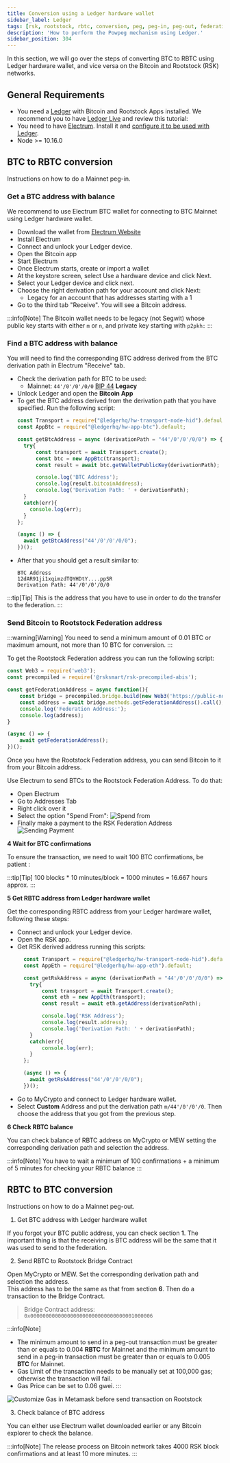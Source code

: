 ```yaml
---
title: Conversion using a Ledger hardware wallet
sidebar_label: Ledger
tags: [rsk, rootstock, rbtc, conversion, peg, peg-in, peg-out, federation, ledger]
description: 'How to perform the Powpeg mechanism using Ledger.'
sidebar_position: 304
---
```


In this section, we will go over the steps of converting BTC to RBTC using Ledger hardware wallet, and vice versa on the Bitcoin and Rootstock (RSK) networks.

## General Requirements

- You need a [Ledger](https://www.ledger.com/) with Bitcoin and
  Rootstock Apps installed. We recommend you to have
  [Ledger Live](https://www.ledger.com/ledger-live)
  and review this tutorial:
- You need to have [Electrum](https://electrum.org/).
  Install it and [configure it to be used with Ledger](https://support.ledger.com/article/115005161925-zd).
- Node >= 10.16.0

## BTC to RBTC conversion

Instructions on how to do a Mainnet peg-in.

### Get a BTC address with balance

We recommend to use Electrum BTC wallet for connecting to
BTC Mainnet using Ledger hardware wallet.

- Download the wallet from
  [Electrum Website](https://coingate.com/blog/post/setup-electrum-guide)
- Install Electrum
- Connect and unlock your Ledger device.
- Open the Bitcoin app
- Start Electrum
- Once Electrum starts, create or import a wallet
- At the keystore screen, select Use a hardware device and click Next.
- Select your Ledger device and click next.
- Choose the right derivation path for your account and click Next:
  - Legacy for an account that has addresses starting with a 1
- Go to the third tab "Receive". You will see a Bitcoin address.

:::info[Note]
The Bitcoin wallet needs to be legacy (not Segwit)
whose public key starts with either `m` or `n`,
and private key starting with `p2pkh:`
:::

### Find a BTC address with balance

You will need to find the corresponding BTC address derived
from the BTC derivation path in Electrum "Receive" tab.

- Check the derivation path for BTC to be used:
  - Mainnet: `44'/0'/0'/0/0`
    [BIP 44](https://github.com/bitcoin/bips/blob/master/bip-0044.mediawiki) **Legacy**
- Unlock Ledger and open the **Bitcoin App**
- To get the BTC address derived from the derivation path that you have specified. Run the following script:
  ```js
  const Transport = require("@ledgerhq/hw-transport-node-hid").default;
  const AppBtc = require("@ledgerhq/hw-app-btc").default;

  const getBtcAddress = async (derivationPath = "44'/0'/0'/0/0") => {
    try{
        const transport = await Transport.create();
        const btc = new AppBtc(transport);
        const result = await btc.getWalletPublicKey(derivationPath);

        console.log('BTC Address');
        console.log(result.bitcoinAddress);
        console.log('Derivation Path: ' + derivationPath);
    }
    catch(err){
      console.log(err);
    }
  };

  (async () => {
    await getBtcAddress("44'/0'/0'/0/0");
  })();
  ```
- After that you should get a result similar to:
  ```text
  BTC Address
  12dAR91ji1xqimzdTQYHDtY....ppSR
  Derivation Path: 44'/0'/0'/0/0
  ```

:::tip[Tip]
This is the address that you have to use in order to do the transfer to the federation.
:::

### Send Bitcoin to Rootstock Federation address

:::warning[Warning]
You need to send a minimum amount of 0.01 BTC or maximum amount,
not more than 10 BTC for conversion.
:::

To get the Rootstock Federation address you can run the following script:

```javascript
const Web3 = require('web3');
const precompiled = require('@rsksmart/rsk-precompiled-abis');

const getFederationAddress = async function(){
    const bridge = precompiled.bridge.build(new Web3('https://public-node.rsk.co'));
    const address = await bridge.methods.getFederationAddress().call();
    console.log('Federation Address:');
    console.log(address);
}

(async () => {
    await getFederationAddress();
})();
```

Once you have the Rootstock Federation address, you can send Bitcoin to it from your Bitcoin address.

Use Electrum to send BTCs to the Rootstock Federation Address. To do that:

- Open Electrum
- Go to Addresses Tab
- Right click over it
- Select the option "Spend From":
  ![Spend from](/img/concepts/peg-ledger/electrumSpendFromOption.png)
- Finally make a payment to the RSK Federation Address
  ![Sending Payment](/img/concepts/peg-ledger/electrumSpendFrom.png)

**4 Wait for BTC confirmations**

To ensure the transaction, we need to wait 100 BTC confirmations, be patient :

:::tip[Tip]
100 blocks \* 10 minutes/block = 1000 minutes = 16.667 hours approx.
:::

**5 Get RBTC address from Ledger hardware wallet**

Get the corresponding RBTC address from your Ledger hardware wallet, following these steps:

- Connect and unlock your Ledger device.
- Open the RSK app.
- Get RSK derived address running this scripts:
  ```javascript
    const Transport = require("@ledgerhq/hw-transport-node-hid").default;
    const AppEth = require("@ledgerhq/hw-app-eth").default;

    const getRskAddress = async (derivationPath = "44'/0'/0'/0/0") => {
      try{
          const transport = await Transport.create();
          const eth = new AppEth(transport);
          const result = await eth.getAddress(derivationPath);

          console.log('RSK Address');
          console.log(result.address);
          console.log('Derivation Path: ' + derivationPath);
      }
      catch(err){
          console.log(err);
      }
    };

    (async () => {
      await getRskAddress("44'/0'/0'/0/0");
    })();

  ```
- Go to MyCrypto and connect to Ledger hardware wallet.
- Select **Custom** Address and put the derivation path `m/44'/0'/0'/0`.
  Then choose the address that you got from the previous step.

**6 Check RBTC balance**

You can check balance of RBTC address on MyCrypto or MEW setting the corresponding derivation path and selection the address.

:::info[Note]
You have to wait a minimum of 100 confirmations + a minimum of 5 minutes for checking your RBTC balance
:::

## RBTC to BTC conversion

Instructions on how to do a Mainnet peg-out.

1. Get BTC address with Ledger hardware wallet

If you forgot your BTC public address, you can check section **1**.
The important thing is that the receiving is BTC address will be
the same that it was used to send to the federation.

2. Send RBTC to Rootstock Bridge Contract

Open MyCrypto or MEW.
Set the corresponding derivation path and selection the address. \
This address has to be the same as that from section **6**.
Then do a transaction to the Bridge Contract.

> Bridge Contract address: `0x0000000000000000000000000000000001000006`

:::info[Note]

- The minimum amount to send in a peg-out transaction must be greater than or equals to 0.004 **RBTC** for Mainnet and the minimum amount to send in a peg-in transaction must be greater than or equals to 0.005 **BTC** for Mainnet.
- Gas Limit of the transaction needs to be manually set at 100,000 gas; otherwise the transaction will fail.
- Gas Price can be set to 0.06 gwei.
:::

![Customize Gas in Metamask before send transaction on Rootstock](/img/concepts/metamask-gas-limit.png)

3. Check balance of BTC address

You can either use Electrum wallet downloaded earlier or
any Bitcoin explorer to check the balance.

:::info[Note]
The release process on Bitcoin network takes 4000 RSK block confirmations and at least 10 more minutes.
:::
